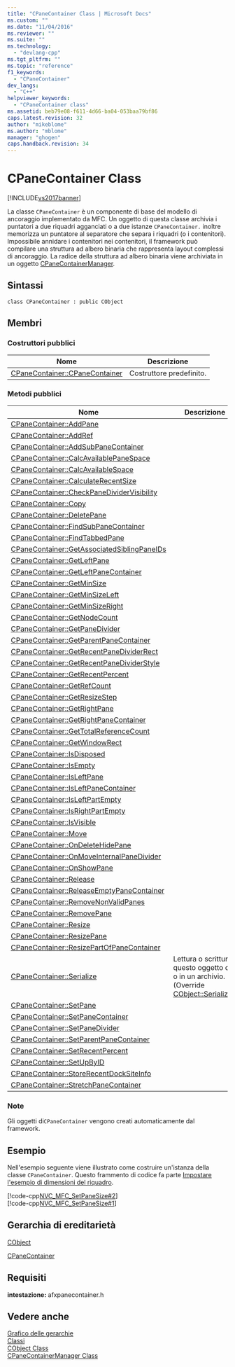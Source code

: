 ```yaml
---
title: "CPaneContainer Class | Microsoft Docs"
ms.custom: ""
ms.date: "11/04/2016"
ms.reviewer: ""
ms.suite: ""
ms.technology: 
  - "devlang-cpp"
ms.tgt_pltfrm: ""
ms.topic: "reference"
f1_keywords: 
  - "CPaneContainer"
dev_langs: 
  - "C++"
helpviewer_keywords: 
  - "CPaneContainer class"
ms.assetid: beb79e08-f611-4d66-ba04-053baa79bf86
caps.latest.revision: 32
author: "mikeblome"
ms.author: "mblome"
manager: "ghogen"
caps.handback.revision: 34
---
```

# CPaneContainer Class
[!INCLUDE[vs2017banner](../../assembler/inline/includes/vs2017banner.md)]

La classe `CPaneContainer` è un componente di base del modello di ancoraggio implementato da MFC.  Un oggetto di questa classe archivia i puntatori a due riquadri agganciati o a due istanze `CPaneContainer.` inoltre memorizza un puntatore al separatore che separa i riquadri \(o i contenitori\).  Impossibile annidare i contenitori nei contenitori, il framework può compilare una struttura ad albero binaria che rappresenta layout complessi di ancoraggio.  La radice della struttura ad albero binaria viene archiviata in un oggetto [CPaneContainerManager](../../mfc/reference/cpanecontainermanager-class.md).  
  
## Sintassi  
  
```  
class CPaneContainer : public CObject    
```  
  
## Membri  
  
### Costruttori pubblici  
  
|Nome|Descrizione|  
|----------|-----------------|  
|[CPaneContainer::CPaneContainer](../Topic/CPaneContainer::CPaneContainer.md)|Costruttore predefinito.|  
  
### Metodi pubblici  
  
|Nome|Descrizione|  
|----------|-----------------|  
|[CPaneContainer::AddPane](../Topic/CPaneContainer::AddPane.md)||  
|[CPaneContainer::AddRef](../Topic/CPaneContainer::AddRef.md)||  
|[CPaneContainer::AddSubPaneContainer](../Topic/CPaneContainer::AddSubPaneContainer.md)||  
|[CPaneContainer::CalcAvailablePaneSpace](../Topic/CPaneContainer::CalcAvailablePaneSpace.md)||  
|[CPaneContainer::CalcAvailableSpace](../Topic/CPaneContainer::CalcAvailableSpace.md)||  
|[CPaneContainer::CalculateRecentSize](../Topic/CPaneContainer::CalculateRecentSize.md)||  
|[CPaneContainer::CheckPaneDividerVisibility](../Topic/CPaneContainer::CheckPaneDividerVisibility.md)||  
|[CPaneContainer::Copy](../Topic/CPaneContainer::Copy.md)||  
|[CPaneContainer::DeletePane](../Topic/CPaneContainer::DeletePane.md)||  
|[CPaneContainer::FindSubPaneContainer](../Topic/CPaneContainer::FindSubPaneContainer.md)||  
|[CPaneContainer::FindTabbedPane](../Topic/CPaneContainer::FindTabbedPane.md)||  
|[CPaneContainer::GetAssociatedSiblingPaneIDs](../Topic/CPaneContainer::GetAssociatedSiblingPaneIDs.md)||  
|[CPaneContainer::GetLeftPane](../Topic/CPaneContainer::GetLeftPane.md)||  
|[CPaneContainer::GetLeftPaneContainer](../Topic/CPaneContainer::GetLeftPaneContainer.md)||  
|[CPaneContainer::GetMinSize](../Topic/CPaneContainer::GetMinSize.md)||  
|[CPaneContainer::GetMinSizeLeft](../Topic/CPaneContainer::GetMinSizeLeft.md)||  
|[CPaneContainer::GetMinSizeRight](../Topic/CPaneContainer::GetMinSizeRight.md)||  
|[CPaneContainer::GetNodeCount](../Topic/CPaneContainer::GetNodeCount.md)||  
|[CPaneContainer::GetPaneDivider](../Topic/CPaneContainer::GetPaneDivider.md)||  
|[CPaneContainer::GetParentPaneContainer](../Topic/CPaneContainer::GetParentPaneContainer.md)||  
|[CPaneContainer::GetRecentPaneDividerRect](../Topic/CPaneContainer::GetRecentPaneDividerRect.md)||  
|[CPaneContainer::GetRecentPaneDividerStyle](../Topic/CPaneContainer::GetRecentPaneDividerStyle.md)||  
|[CPaneContainer::GetRecentPercent](../Topic/CPaneContainer::GetRecentPercent.md)||  
|[CPaneContainer::GetRefCount](../Topic/CPaneContainer::GetRefCount.md)||  
|[CPaneContainer::GetResizeStep](../Topic/CPaneContainer::GetResizeStep.md)||  
|[CPaneContainer::GetRightPane](../Topic/CPaneContainer::GetRightPane.md)||  
|[CPaneContainer::GetRightPaneContainer](../Topic/CPaneContainer::GetRightPaneContainer.md)||  
|[CPaneContainer::GetTotalReferenceCount](../Topic/CPaneContainer::GetTotalReferenceCount.md)||  
|[CPaneContainer::GetWindowRect](../Topic/CPaneContainer::GetWindowRect.md)||  
|[CPaneContainer::IsDisposed](../Topic/CPaneContainer::IsDisposed.md)||  
|[CPaneContainer::IsEmpty](../Topic/CPaneContainer::IsEmpty.md)||  
|[CPaneContainer::IsLeftPane](../Topic/CPaneContainer::IsLeftPane.md)||  
|[CPaneContainer::IsLeftPaneContainer](../Topic/CPaneContainer::IsLeftPaneContainer.md)||  
|[CPaneContainer::IsLeftPartEmpty](../Topic/CPaneContainer::IsLeftPartEmpty.md)||  
|[CPaneContainer::IsRightPartEmpty](../Topic/CPaneContainer::IsRightPartEmpty.md)||  
|[CPaneContainer::IsVisible](../Topic/CPaneContainer::IsVisible.md)||  
|[CPaneContainer::Move](../Topic/CPaneContainer::Move.md)||  
|[CPaneContainer::OnDeleteHidePane](../Topic/CPaneContainer::OnDeleteHidePane.md)||  
|[CPaneContainer::OnMoveInternalPaneDivider](../Topic/CPaneContainer::OnMoveInternalPaneDivider.md)||  
|[CPaneContainer::OnShowPane](../Topic/CPaneContainer::OnShowPane.md)||  
|[CPaneContainer::Release](../Topic/CPaneContainer::Release.md)||  
|[CPaneContainer::ReleaseEmptyPaneContainer](../Topic/CPaneContainer::ReleaseEmptyPaneContainer.md)||  
|[CPaneContainer::RemoveNonValidPanes](../Topic/CPaneContainer::RemoveNonValidPanes.md)||  
|[CPaneContainer::RemovePane](../Topic/CPaneContainer::RemovePane.md)||  
|[CPaneContainer::Resize](../Topic/CPaneContainer::Resize.md)||  
|[CPaneContainer::ResizePane](../Topic/CPaneContainer::ResizePane.md)||  
|[CPaneContainer::ResizePartOfPaneContainer](../Topic/CPaneContainer::ResizePartOfPaneContainer.md)||  
|[CPaneContainer::Serialize](../Topic/CPaneContainer::Serialize.md)|Lettura o scrittura questo oggetto da o in un archivio.  \(Override [CObject::Serialize](../Topic/CObject::Serialize.md)\).|  
|[CPaneContainer::SetPane](../Topic/CPaneContainer::SetPane.md)||  
|[CPaneContainer::SetPaneContainer](../Topic/CPaneContainer::SetPaneContainer.md)||  
|[CPaneContainer::SetPaneDivider](../Topic/CPaneContainer::SetPaneDivider.md)||  
|[CPaneContainer::SetParentPaneContainer](../Topic/CPaneContainer::SetParentPaneContainer.md)||  
|[CPaneContainer::SetRecentPercent](../Topic/CPaneContainer::SetRecentPercent.md)||  
|[CPaneContainer::SetUpByID](../Topic/CPaneContainer::SetUpByID.md)||  
|[CPaneContainer::StoreRecentDockSiteInfo](../Topic/CPaneContainer::StoreRecentDockSiteInfo.md)||  
|[CPaneContainer::StretchPaneContainer](../Topic/CPaneContainer::StretchPaneContainer.md)||  
  
### Note  
 Gli oggetti di`CPaneContainer` vengono creati automaticamente dal framework.  
  
## Esempio  
 Nell'esempio seguente viene illustrato come costruire un'istanza della classe `CPaneContainer`.  Questo frammento di codice fa parte [Impostare l'esempio di dimensioni del riquadro](../../top/visual-cpp-samples.md).  
  
 [!code-cpp[NVC_MFC_SetPaneSize#2](../../mfc/reference/codesnippet/CPP/cpanecontainer-class_1.h)]  
[!code-cpp[NVC_MFC_SetPaneSize#1](../../mfc/reference/codesnippet/CPP/cpanecontainer-class_2.cpp)]  
  
## Gerarchia di ereditarietà  
 [CObject](../../mfc/reference/cobject-class.md)  
  
 [CPaneContainer](../../mfc/reference/cpanecontainer-class.md)  
  
## Requisiti  
 **intestazione:** afxpanecontainer.h  
  
## Vedere anche  
 [Grafico delle gerarchie](../../mfc/hierarchy-chart.md)   
 [Classi](../../mfc/reference/mfc-classes.md)   
 [CObject Class](../../mfc/reference/cobject-class.md)   
 [CPaneContainerManager Class](../../mfc/reference/cpanecontainermanager-class.md)